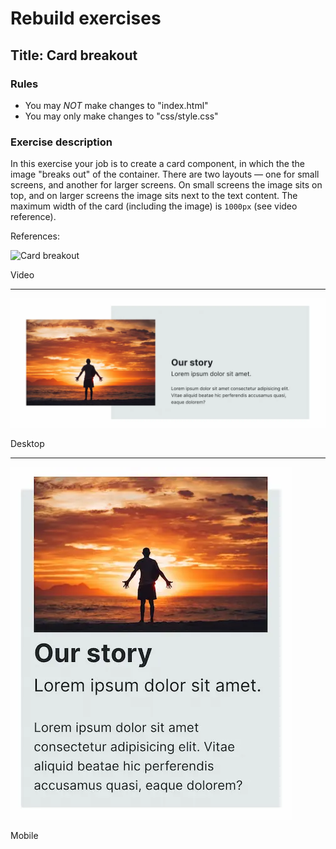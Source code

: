 # Rebuild exercises

## Title: Card breakout

### Rules

- You may _NOT_ make changes to "index.html"
- You may only make changes to "css/style.css"

### Exercise description

In this exercise your job is to create a card component, in which the the image "breaks out" of the container. There are two layouts — one for small screens, and another for larger screens. On small screens the image sits on top, and on larger screens the image sits next to the text content. The maximum width of the card (including the image) is `1000px` (see video reference).

References:

![Card breakout](readme-assets/card-breakout.gif "Card breakout reference")

Video

---

![Card breakout Desktop](readme-assets/card-breakout.webp "Card breakout reference — Desktop")

Desktop

---

![Card breakout Mobile](readme-assets/card-breakout-mobile.webp "Card breakout reference — Mobile")

Mobile
